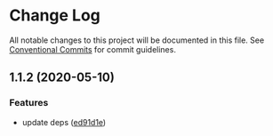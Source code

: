 # Change Log

All notable changes to this project will be documented in this file.
See [Conventional Commits](https://conventionalcommits.org) for commit guidelines.

## 1.1.2 (2020-05-10)


### Features

* update deps ([ed91d1e](https://github.com/bluelovers/novel-segment-cli/commit/ed91d1e81b74370f81938cb163a3a6ccac39c3f2))
